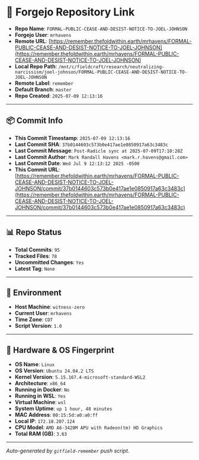 # 🔗 Forgejo Repository Link

- **Repo Name**: `FORMAL-PUBLIC-CEASE-AND-DESIST-NOTICE-TO-JOEL-JOHNSON`
- **Forgejo User**: `mrhavens`
- **Remote URL**: [https://remember.thefoldwithin.earth/mrhavens/FORMAL-PUBLIC-CEASE-AND-DESIST-NOTICE-TO-JOEL-JOHNSON](https://remember.thefoldwithin.earth/mrhavens/FORMAL-PUBLIC-CEASE-AND-DESIST-NOTICE-TO-JOEL-JOHNSON)
- **Local Repo Path**: `/mnt/c/fieldcraft/research/neutralizing-narcissism/joel-johnson/FORMAL-PUBLIC-CEASE-AND-DESIST-NOTICE-TO-JOEL-JOHNSON`
- **Remote Label**: `remember`
- **Default Branch**: `master`
- **Repo Created**: `2025-07-09 12:13:16`

---

## 📦 Commit Info

- **This Commit Timestamp**: `2025-07-09 12:13:16`
- **Last Commit SHA**: `37b0144603c573b0e417ae1e0850917a63c3483c`
- **Last Commit Message**: `Post-Radicle sync at 2025-07-09T17:10:28Z`
- **Last Commit Author**: `Mark Randall Havens <mark.r.havens@gmail.com>`
- **Last Commit Date**: `Wed Jul 9 12:13:12 2025 -0500`
- **This Commit URL**: [https://remember.thefoldwithin.earth/mrhavens/FORMAL-PUBLIC-CEASE-AND-DESIST-NOTICE-TO-JOEL-JOHNSON/commit/37b0144603c573b0e417ae1e0850917a63c3483c](https://remember.thefoldwithin.earth/mrhavens/FORMAL-PUBLIC-CEASE-AND-DESIST-NOTICE-TO-JOEL-JOHNSON/commit/37b0144603c573b0e417ae1e0850917a63c3483c)

---

## 📊 Repo Status

- **Total Commits**: `95`
- **Tracked Files**: `78`
- **Uncommitted Changes**: `Yes`
- **Latest Tag**: `None`

---

## 🧭 Environment

- **Host Machine**: `witness-zero`
- **Current User**: `mrhavens`
- **Time Zone**: `CDT`
- **Script Version**: `1.0`

---

## 🧬 Hardware & OS Fingerprint

- **OS Name**: `Linux`
- **OS Version**: `Ubuntu 24.04.2 LTS`
- **Kernel Version**: `5.15.167.4-microsoft-standard-WSL2`
- **Architecture**: `x86_64`
- **Running in Docker**: `No`
- **Running in WSL**: `Yes`
- **Virtual Machine**: `wsl`
- **System Uptime**: `up 1 hour, 48 minutes`
- **MAC Address**: `00:15:5d:a0:a0:ff`
- **Local IP**: `172.18.207.124`
- **CPU Model**: `AMD A6-3420M APU with Radeon(tm) HD Graphics`
- **Total RAM (GB)**: `3.63`

---

_Auto-generated by `gitfield-remember` push script._
